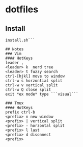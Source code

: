 # dotfiles
## Install
``` git clone git@github.com:benwoodard/dotfiles.git ~/.dotfiles
install.sh```

## Notes
### Vim
#### HotKeys
leader ,
<leader> k  nerd tree
<leader> t fuzzy search
ctrl-[hjkl] move to window
ctrl-w s horzontial split
ctrl-w v vertical split
ctrl-w Q close split
exit *ex mode* type ```visual```

### Tmux
#### HotKeys
prefix ctrl-b
<prefix> n new window
<prefix> | vertical split
<prefix> - horzontal split
<prefix> l last 
<prefix> d disonnect
<prefix> 
